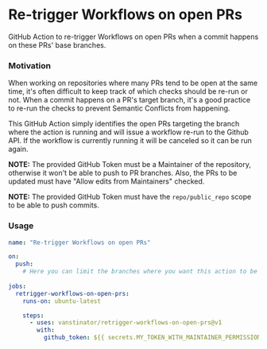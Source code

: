 # Re-trigger Workflows on open PRs

GitHub Action to re-trigger Workflows on open PRs when a commit happens on these PRs' base branches.

### Motivation

When working on repositories where many PRs tend to be open at the same time, it's often difficult to keep track of which checks should be re-run or not. When a commit happens on a PR's target branch, it's a good practice to re-run the checks to prevent Semantic Conflicts from happening.

This GitHub Action simply identifies the open PRs targeting the branch where the action is running and will issue a workflow re-run to the Github API. If the workflow is currently running it will be canceled so it can be run again.

**NOTE:** The provided GitHub Token must be a Maintainer of the repository, otherwise it won't be able to push to PR branches. Also, the PRs to be updated must have "Allow edits from Maintainers" checked.

**NOTE:** The provided GitHub Token must have the `repo/public_repo` scope to be able to push commits.

### Usage

```yaml
name: "Re-trigger Workflows on open PRs"

on:
  push:
    # Here you can limit the branches where you want this action to be run
  
jobs:
  retrigger-workflows-on-open-prs:
    runs-on: ubuntu-latest

    steps:
      - uses: vanstinator/retrigger-workflows-on-open-prs@v1
        with:
          github_token: ${{ secrets.MY_TOKEN_WITH_MAINTAINER_PERMISSIONS }}
```

